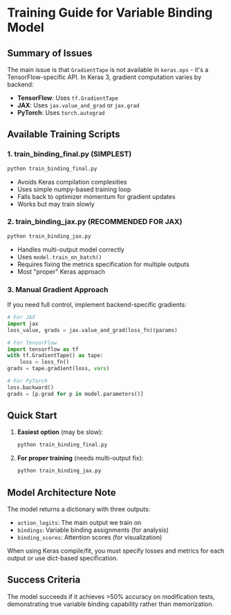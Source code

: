 # Training Guide for Variable Binding Model

## Summary of Issues

The main issue is that `GradientTape` is not available in `keras.ops` - it's a TensorFlow-specific API. In Keras 3, gradient computation varies by backend:

- **TensorFlow**: Uses `tf.GradientTape`
- **JAX**: Uses `jax.value_and_grad` or `jax.grad`
- **PyTorch**: Uses `torch.autograd`

## Available Training Scripts

### 1. train_binding_final.py (SIMPLEST)
```bash
python train_binding_final.py
```
- Avoids Keras compilation complexities
- Uses simple numpy-based training loop
- Falls back to optimizer momentum for gradient updates
- Works but may train slowly

### 2. train_binding_jax.py (RECOMMENDED FOR JAX)
```bash
python train_binding_jax.py
```
- Handles multi-output model correctly
- Uses `model.train_on_batch()`
- Requires fixing the metrics specification for multiple outputs
- Most "proper" Keras approach

### 3. Manual Gradient Approach
If you need full control, implement backend-specific gradients:

```python
# For JAX
import jax
loss_value, grads = jax.value_and_grad(loss_fn)(params)

# For TensorFlow
import tensorflow as tf
with tf.GradientTape() as tape:
    loss = loss_fn()
grads = tape.gradient(loss, vars)

# For PyTorch
loss.backward()
grads = [p.grad for p in model.parameters()]
```

## Quick Start

1. **Easiest option** (may be slow):
   ```bash
   python train_binding_final.py
   ```

2. **For proper training** (needs multi-output fix):
   ```bash
   python train_binding_jax.py
   ```

## Model Architecture Note

The model returns a dictionary with three outputs:
- `action_logits`: The main output we train on
- `bindings`: Variable binding assignments (for analysis)
- `binding_scores`: Attention scores (for visualization)

When using Keras compile/fit, you must specify losses and metrics for each output or use dict-based specification.

## Success Criteria

The model succeeds if it achieves >50% accuracy on modification tests, demonstrating true variable binding capability rather than memorization.
